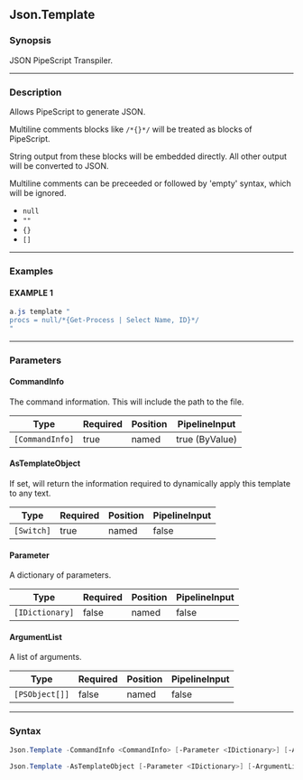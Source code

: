 Json.Template
-------------




### Synopsis
JSON PipeScript Transpiler.



---


### Description

Allows PipeScript to generate JSON.

Multiline comments blocks like ```/*{}*/``` will be treated as blocks of PipeScript.

String output from these blocks will be embedded directly.  All other output will be converted to JSON.

Multiline comments can be preceeded or followed by 'empty' syntax, which will be ignored.

* ```null```
* ```""```
* ```{}```
* ```[]```



---


### Examples
#### EXAMPLE 1
```PowerShell
a.js template "
procs = null/*{Get-Process | Select Name, ID}*/
"
```



---


### Parameters
#### **CommandInfo**

The command information.  This will include the path to the file.






|Type           |Required|Position|PipelineInput |
|---------------|--------|--------|--------------|
|`[CommandInfo]`|true    |named   |true (ByValue)|



#### **AsTemplateObject**

If set, will return the information required to dynamically apply this template to any text.






|Type      |Required|Position|PipelineInput|
|----------|--------|--------|-------------|
|`[Switch]`|true    |named   |false        |



#### **Parameter**

A dictionary of parameters.






|Type           |Required|Position|PipelineInput|
|---------------|--------|--------|-------------|
|`[IDictionary]`|false   |named   |false        |



#### **ArgumentList**

A list of arguments.






|Type          |Required|Position|PipelineInput|
|--------------|--------|--------|-------------|
|`[PSObject[]]`|false   |named   |false        |





---


### Syntax
```PowerShell
Json.Template -CommandInfo <CommandInfo> [-Parameter <IDictionary>] [-ArgumentList <PSObject[]>] [<CommonParameters>]
```
```PowerShell
Json.Template -AsTemplateObject [-Parameter <IDictionary>] [-ArgumentList <PSObject[]>] [<CommonParameters>]
```

